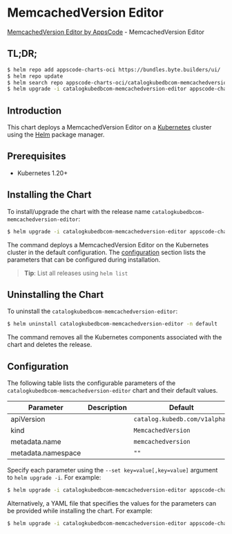 # MemcachedVersion Editor

[MemcachedVersion Editor by AppsCode](https://byte.builders) - MemcachedVersion Editor

## TL;DR;

```bash
$ helm repo add appscode-charts-oci https://bundles.byte.builders/ui/
$ helm repo update
$ helm search repo appscode-charts-oci/catalogkubedbcom-memcachedversion-editor --version=v0.4.21
$ helm upgrade -i catalogkubedbcom-memcachedversion-editor appscode-charts-oci/catalogkubedbcom-memcachedversion-editor -n default --create-namespace --version=v0.4.21
```

## Introduction

This chart deploys a MemcachedVersion Editor on a [Kubernetes](http://kubernetes.io) cluster using the [Helm](https://helm.sh) package manager.

## Prerequisites

- Kubernetes 1.20+

## Installing the Chart

To install/upgrade the chart with the release name `catalogkubedbcom-memcachedversion-editor`:

```bash
$ helm upgrade -i catalogkubedbcom-memcachedversion-editor appscode-charts-oci/catalogkubedbcom-memcachedversion-editor -n default --create-namespace --version=v0.4.21
```

The command deploys a MemcachedVersion Editor on the Kubernetes cluster in the default configuration. The [configuration](#configuration) section lists the parameters that can be configured during installation.

> **Tip**: List all releases using `helm list`

## Uninstalling the Chart

To uninstall the `catalogkubedbcom-memcachedversion-editor`:

```bash
$ helm uninstall catalogkubedbcom-memcachedversion-editor -n default
```

The command removes all the Kubernetes components associated with the chart and deletes the release.

## Configuration

The following table lists the configurable parameters of the `catalogkubedbcom-memcachedversion-editor` chart and their default values.

|     Parameter      | Description |                 Default                  |
|--------------------|-------------|------------------------------------------|
| apiVersion         |             | <code>catalog.kubedb.com/v1alpha1</code> |
| kind               |             | <code>MemcachedVersion</code>            |
| metadata.name      |             | <code>memcachedversion</code>            |
| metadata.namespace |             | <code>""</code>                          |


Specify each parameter using the `--set key=value[,key=value]` argument to `helm upgrade -i`. For example:

```bash
$ helm upgrade -i catalogkubedbcom-memcachedversion-editor appscode-charts-oci/catalogkubedbcom-memcachedversion-editor -n default --create-namespace --version=v0.4.21 --set apiVersion=catalog.kubedb.com/v1alpha1
```

Alternatively, a YAML file that specifies the values for the parameters can be provided while
installing the chart. For example:

```bash
$ helm upgrade -i catalogkubedbcom-memcachedversion-editor appscode-charts-oci/catalogkubedbcom-memcachedversion-editor -n default --create-namespace --version=v0.4.21 --values values.yaml
```
